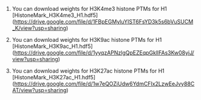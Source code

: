 1. You can download weights for  H3K4me3 histone PTMs for H1  [HistoneMark_H3K4me3_H1.hdf5] (https://drive.google.com/file/d/1FBpEGMyluYIST6FsYD3k5s6bVuSUCM_K/view?usp=sharing) 


2. You can download weights for  H3K9ac histone PTMs for H1  [HistoneMark_H3K9ac_H1.hdf5] (https://drive.google.com/file/d/1yyqzAPNzlgQpEZEqpGkllFAs3Kw08yiJ/view?usp=sharing)

3.  You can download weights for  H3K27ac histone PTMs for H1  [HistoneMark_H3K27ac_H1.hdf5] (https://drive.google.com/file/d/1w7eQOZiUdw6YdmCFIx2LzwEeJvy88CAT/view?usp=sharing)

